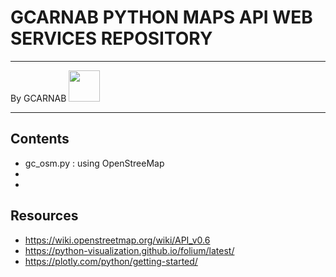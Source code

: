 # GCARNAB PYTHON MAPS API WEB SERVICES REPOSITORY

---

By GCARNAB <a href='https://github.com/gcarnab'> <img src='https://avatars.githubusercontent.com/u/15156604?v=4' width="50"/></a>

---

## Contents

- gc_osm.py : using OpenStreeMap
-
-

## Resources

- https://wiki.openstreetmap.org/wiki/API_v0.6
- https://python-visualization.github.io/folium/latest/
- https://plotly.com/python/getting-started/
